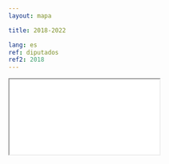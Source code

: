 ```yaml
---
layout: mapa

title: 2018-2022

lang: es
ref: diputados
ref2: 2018
---
```


<div>
<iframe class="mapa-iframe" src="../../repo_mapas/output/legislaturas/1989-presente/2018-2022_Diputados.html"></iframe>
</div>

